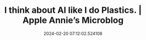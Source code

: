 ---
date: 2024-02-20 07:12:02.524108
link:
  source: web
  source_url: https://roytang.net
  text: I think about AI like I do Plastics.  | Apple Annie’s Microblog
  url: https://micro.anniegreens.lol/2024/02/08/i-think-about.html
source: web
syndicated:
- type: mastodon
  url: https://indieweb.social/users/roytang/statuses/111962562469995543
tags:
- llms
title: I think about AI like I do Plastics.  | Apple Annie’s Microblog
---